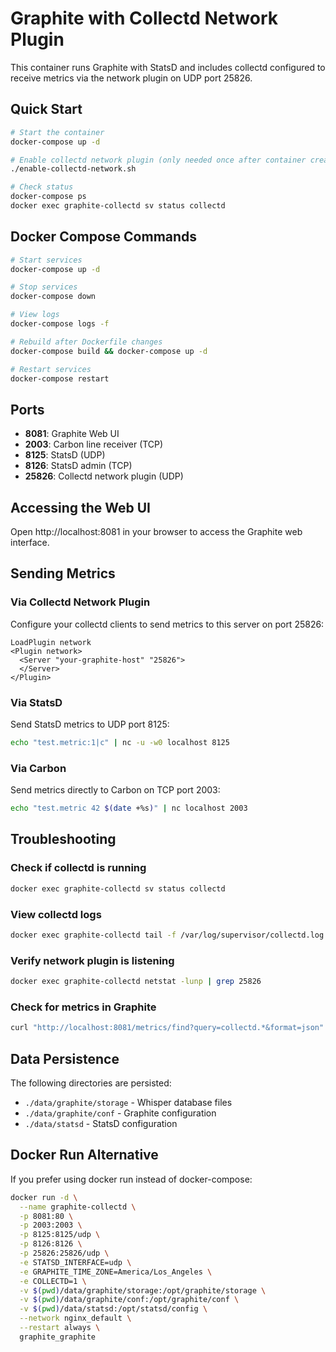 # Graphite with Collectd Network Plugin

This container runs Graphite with StatsD and includes collectd configured to receive metrics via the network plugin on UDP port 25826.

## Quick Start

```bash
# Start the container
docker-compose up -d

# Enable collectd network plugin (only needed once after container creation)
./enable-collectd-network.sh

# Check status
docker-compose ps
docker exec graphite-collectd sv status collectd
```

## Docker Compose Commands

```bash
# Start services
docker-compose up -d

# Stop services
docker-compose down

# View logs
docker-compose logs -f

# Rebuild after Dockerfile changes
docker-compose build && docker-compose up -d

# Restart services
docker-compose restart
```

## Ports

- **8081**: Graphite Web UI
- **2003**: Carbon line receiver (TCP)
- **8125**: StatsD (UDP)
- **8126**: StatsD admin (TCP)
- **25826**: Collectd network plugin (UDP)

## Accessing the Web UI

Open http://localhost:8081 in your browser to access the Graphite web interface.

## Sending Metrics

### Via Collectd Network Plugin

Configure your collectd clients to send metrics to this server on port 25826:

```
LoadPlugin network
<Plugin network>
  <Server "your-graphite-host" "25826">
  </Server>
</Plugin>
```

### Via StatsD

Send StatsD metrics to UDP port 8125:

```bash
echo "test.metric:1|c" | nc -u -w0 localhost 8125
```

### Via Carbon

Send metrics directly to Carbon on TCP port 2003:

```bash
echo "test.metric 42 $(date +%s)" | nc localhost 2003
```

## Troubleshooting

### Check if collectd is running

```bash
docker exec graphite-collectd sv status collectd
```

### View collectd logs

```bash
docker exec graphite-collectd tail -f /var/log/supervisor/collectd.log
```

### Verify network plugin is listening

```bash
docker exec graphite-collectd netstat -lunp | grep 25826
```

### Check for metrics in Graphite

```bash
curl "http://localhost:8081/metrics/find?query=collectd.*&format=json"
```

## Data Persistence

The following directories are persisted:
- `./data/graphite/storage` - Whisper database files
- `./data/graphite/conf` - Graphite configuration
- `./data/statsd` - StatsD configuration

## Docker Run Alternative

If you prefer using docker run instead of docker-compose:

```bash
docker run -d \
  --name graphite-collectd \
  -p 8081:80 \
  -p 2003:2003 \
  -p 8125:8125/udp \
  -p 8126:8126 \
  -p 25826:25826/udp \
  -e STATSD_INTERFACE=udp \
  -e GRAPHITE_TIME_ZONE=America/Los_Angeles \
  -e COLLECTD=1 \
  -v $(pwd)/data/graphite/storage:/opt/graphite/storage \
  -v $(pwd)/data/graphite/conf:/opt/graphite/conf \
  -v $(pwd)/data/statsd:/opt/statsd/config \
  --network nginx_default \
  --restart always \
  graphite_graphite
```